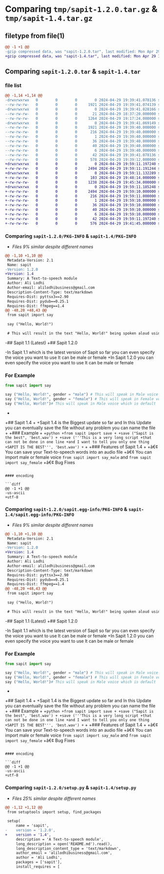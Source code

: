 # Comparing `tmp/sapit-1.2.0.tar.gz` & `tmp/sapit-1.4.tar.gz`

## filetype from file(1)

```diff
@@ -1 +1 @@
-gzip compressed data, was "sapit-1.2.0.tar", last modified: Mon Apr 29 19:39:41 2024, max compression
+gzip compressed data, was "sapit-1.4.tar", last modified: Mon Apr 29 19:59:11 2024, max compression
```

## Comparing `sapit-1.2.0.tar` & `sapit-1.4.tar`

### file list

```diff
@@ -1,14 +1,14 @@
-drwxrwxrwx   0        0        0        0 2024-04-29 19:39:41.078136 sapit-1.2.0/
--rw-rw-rw-   0        0        0     1921 2024-04-29 19:39:41.074139 sapit-1.2.0/PKG-INFO
-drwxrwxrwx   0        0        0        0 2024-04-29 19:39:41.028166 sapit-1.2.0/sapit/
--rw-rw-rw-   0        0        0       21 2024-04-29 18:37:20.000000 sapit-1.2.0/sapit/__init__.py
--rw-rw-rw-   0        0        0     1264 2024-04-29 19:17:24.000000 sapit-1.2.0/sapit/main.py
-drwxrwxrwx   0        0        0        0 2024-04-29 19:39:41.069149 sapit-1.2.0/sapit.egg-info/
--rw-rw-rw-   0        0        0     1921 2024-04-29 19:39:40.000000 sapit-1.2.0/sapit.egg-info/PKG-INFO
--rw-rw-rw-   0        0        0      216 2024-04-29 19:39:40.000000 sapit-1.2.0/sapit.egg-info/SOURCES.txt
--rw-rw-rw-   0        0        0        1 2024-04-29 19:39:40.000000 sapit-1.2.0/sapit.egg-info/dependency_links.txt
--rw-rw-rw-   0        0        0       36 2024-04-29 19:39:40.000000 sapit-1.2.0/sapit.egg-info/entry_points.txt
--rw-rw-rw-   0        0        0       40 2024-04-29 19:39:40.000000 sapit-1.2.0/sapit.egg-info/requires.txt
--rw-rw-rw-   0        0        0        6 2024-04-29 19:39:40.000000 sapit-1.2.0/sapit.egg-info/top_level.txt
--rw-rw-rw-   0        0        0       42 2024-04-29 19:39:41.078136 sapit-1.2.0/setup.cfg
--rw-rw-rw-   0        0        0      578 2024-04-29 19:39:12.000000 sapit-1.2.0/setup.py
+drwxrwxrwx   0        0        0        0 2024-04-29 19:59:11.197240 sapit-1.4/
+-rw-rw-rw-   0        0        0     2494 2024-04-29 19:59:11.191244 sapit-1.4/PKG-INFO
+drwxrwxrwx   0        0        0        0 2024-04-29 19:59:11.132289 sapit-1.4/sapit/
+-rw-rw-rw-   0        0        0      103 2024-04-29 19:48:14.000000 sapit-1.4/sapit/__init__.py
+-rw-rw-rw-   0        0        0     1238 2024-04-29 19:45:34.000000 sapit-1.4/sapit/main.py
+drwxrwxrwx   0        0        0        0 2024-04-29 19:59:11.185248 sapit-1.4/sapit.egg-info/
+-rw-rw-rw-   0        0        0     2494 2024-04-29 19:59:10.000000 sapit-1.4/sapit.egg-info/PKG-INFO
+-rw-rw-rw-   0        0        0      216 2024-04-29 19:59:11.000000 sapit-1.4/sapit.egg-info/SOURCES.txt
+-rw-rw-rw-   0        0        0        1 2024-04-29 19:59:10.000000 sapit-1.4/sapit.egg-info/dependency_links.txt
+-rw-rw-rw-   0        0        0       36 2024-04-29 19:59:10.000000 sapit-1.4/sapit.egg-info/entry_points.txt
+-rw-rw-rw-   0        0        0       40 2024-04-29 19:59:10.000000 sapit-1.4/sapit.egg-info/requires.txt
+-rw-rw-rw-   0        0        0        6 2024-04-29 19:59:10.000000 sapit-1.4/sapit.egg-info/top_level.txt
+-rw-rw-rw-   0        0        0       42 2024-04-29 19:59:11.197240 sapit-1.4/setup.cfg
+-rw-rw-rw-   0        0        0      576 2024-04-29 19:41:45.000000 sapit-1.4/setup.py
```

### Comparing `sapit-1.2.0/PKG-INFO` & `sapit-1.4/PKG-INFO`

 * *Files 9% similar despite different names*

```diff
@@ -1,10 +1,10 @@
 Metadata-Version: 2.1
 Name: sapit
-Version: 1.2.0
+Version: 1.4
 Summary: A Text-to-speech module
 Author: Ali Lodhi
 Author-email: alilodhibusiness@gmail.com
 Description-Content-Type: text/markdown
 Requires-Dist: pyttsx3==2.90
 Requires-Dist: pydub==0.25.1
 Requires-Dist: ffmpeg==1.4
@@ -48,20 +48,43 @@
 from sapit import say
 
 say ("Hello, World!")
 
 # This will result in the text "Hello, World!" being spoken aloud using the default system text-to-speech engine.
 ```
 
-## Sapit 1.1 (Latest)
+## Sapit 1.2.0
 
-In Sapit 1.1 which is the latest version of Sapit so far you can even specify the voice you want to use It can be male or female
+In Sapit 1.2.0 you can even specify the voice you want to use It can be male or female
 
 ### For Example
 
 ```python
 from sapit import say
 
 say ("Hello, World!", gender = "male") # This will speak in Male voice 
 say ("Hello, World!", gender = "female") # This will speak in Female voice
 say ("Hello, World!")# This will speak in Male voice which is default
 ```
+
+## Sapit 1.4
+
+Sapit 1.4 is the Biggest update so far and In this Update you can eventually save the file without any problem you can name the file
+
+### Example
+
+```python
+from sapit import save
+
+save ("Sapit is the best", 'best.wav')
+
+save ('''This is a very long script
+that can not be done in one line
+and I want to tell you only one thing
+SAPIT IS THE BEST''', 'best.wav')
+```
+
+### Features of Sapit 1.4
+
+â€¢ You can save your Text-to-speech words into an audio file
+â€¢ You can import male or female voice `from sapit import say_male` and `from sapit import say_female`
+â€¢ Bug Fixes
```

#### encoding

```diff
@@ -1 +1 @@
-us-ascii
+utf-8
```

### Comparing `sapit-1.2.0/sapit.egg-info/PKG-INFO` & `sapit-1.4/sapit.egg-info/PKG-INFO`

 * *Files 9% similar despite different names*

```diff
@@ -1,10 +1,10 @@
 Metadata-Version: 2.1
 Name: sapit
-Version: 1.2.0
+Version: 1.4
 Summary: A Text-to-speech module
 Author: Ali Lodhi
 Author-email: alilodhibusiness@gmail.com
 Description-Content-Type: text/markdown
 Requires-Dist: pyttsx3==2.90
 Requires-Dist: pydub==0.25.1
 Requires-Dist: ffmpeg==1.4
@@ -48,20 +48,43 @@
 from sapit import say
 
 say ("Hello, World!")
 
 # This will result in the text "Hello, World!" being spoken aloud using the default system text-to-speech engine.
 ```
 
-## Sapit 1.1 (Latest)
+## Sapit 1.2.0
 
-In Sapit 1.1 which is the latest version of Sapit so far you can even specify the voice you want to use It can be male or female
+In Sapit 1.2.0 you can even specify the voice you want to use It can be male or female
 
 ### For Example
 
 ```python
 from sapit import say
 
 say ("Hello, World!", gender = "male") # This will speak in Male voice 
 say ("Hello, World!", gender = "female") # This will speak in Female voice
 say ("Hello, World!")# This will speak in Male voice which is default
 ```
+
+## Sapit 1.4
+
+Sapit 1.4 is the Biggest update so far and In this Update you can eventually save the file without any problem you can name the file
+
+### Example
+
+```python
+from sapit import save
+
+save ("Sapit is the best", 'best.wav')
+
+save ('''This is a very long script
+that can not be done in one line
+and I want to tell you only one thing
+SAPIT IS THE BEST''', 'best.wav')
+```
+
+### Features of Sapit 1.4
+
+â€¢ You can save your Text-to-speech words into an audio file
+â€¢ You can import male or female voice `from sapit import say_male` and `from sapit import say_female`
+â€¢ Bug Fixes
```

#### encoding

```diff
@@ -1 +1 @@
-us-ascii
+utf-8
```

### Comparing `sapit-1.2.0/setup.py` & `sapit-1.4/setup.py`

 * *Files 25% similar despite different names*

```diff
@@ -1,12 +1,12 @@
 from setuptools import setup, find_packages
 
 setup(
     name = 'sapit',
-    version = '1.2.0',
+    version = '1.4',
     description = 'A Text-to-speech module',
     long_description = open('README.md').read(),
     long_description_content_type = 'text/markdown',
     author_email = 'alilodhibusiness@gmail.com',
     author = 'Ali Lodhi',
     packages = ['sapit'],
     install_requires = [
```

